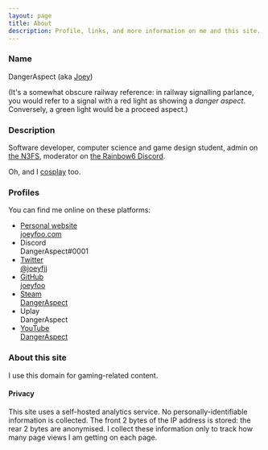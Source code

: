 ```yaml
---
layout: page
title: About
description: Profile, links, and more information on me and this site.
---
```


### Name

DangerAspect (aka [Joey](https://joeyfoo.com/))

(It's a somewhat obscure railway reference: in railway signalling parlance, you would refer to a signal with a red light as showing a _danger aspect_. Conversely, a green light would be a proceed aspect.)

### Description

Software developer, computer science and game design student, admin on [the N3FS](http://n3fs.co.uk/), moderator on [the Rainbow6 Discord](https://discord.gg/Rainbow6). 

Oh, and I [cosplay](https://github.com/joeyfoo/cosplay-notes) too.

### Profiles

You can find me online on these platforms:

<ul class="link-collection">
    <li class="link">
        <a href="https://joeyfoo.com/">
            <div class="link-title">Personal website</div>
            <div class="link-description">joeyfoo.com</div>
        </a>
    </li>
    <li class="link">
        <a>
            <div class="link-title">Discord</div>
            <div class="link-description">DangerAspect#0001</div>
        </a>
    </li>
    <li class="link">
        <a href="https://twitter.com/joeyfjj">
            <div class="link-title">Twitter</div>
            <div class="link-description">@joeyfjj</div>
        </a>
    </li>
    <li class="link">
        <a href="https://github.com/joeyfoo">
            <div class="link-title">GitHub</div>
            <div class="link-description">joeyfoo</div>
        </a>
    </li>
    <li class="link">
        <a href="https://steamcommunity.com/id/DangerAspect/">
            <div class="link-title">Steam</div>
            <div class="link-description">DangerAspect</div>
        </a>
    </li>
    <li class="link">
        <a>
            <div class="link-title">Uplay</div>
            <div class="link-description">DangerAspect</div>
        </a>
    </li>
    <li class="link">
        <a href="https://www.youtube.com/channel/UCJXRrmE82RZ9WoUScgp7STA)">
            <div class="link-title">YouTube</div>
            <div class="link-description">DangerAspect</div>
        </a>
    </li>
</ul>

### About this site

I use this domain for gaming-related content. 

#### Privacy

This site uses a self-hosted analytics service. No personally-identifiable information is collected. The front 2 bytes of the IP address is stored: the rear 2 bytes are anonymised. I collect these information only to track how many page views I am getting on each page.

